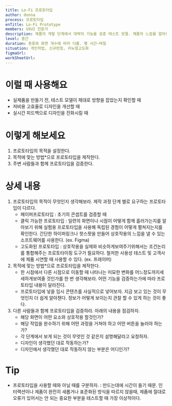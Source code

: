 ```yaml
---
title: Lo-Fi 프로토타입
author: donna
process: 프로토타입
enTitle: Lo-Fi Prototype
members: UXUI 전문가
description: 제품의 개발 단계에서 대략의 기능을 갖춘 테스트 모델. 제품의 느낌을 알아보고 제대로 작동 하는지 확인하는데 사용.
level: 중간
duration: 종류와 화면 개수에 따라 다름. 몇 시간~며칠
situation: 개인작업, 신규런칭, 리뉴얼고도화
figmaUrl:
workSheetUrl:
---
```


<!-- 프로세스별 보기: 공감, 설계, 프로토타입, 테스트 -->
<!--UXUI 전문가, 팀 구성원, 사용자, 이해관계자, 누구나 -->
<!--level: 쉬움, 중간, 어려움-->
<!--개인작업, 신규런칭, 리뉴얼고도화-->

# 이럴 때 사용해요

- 실제품을 만들기 전, 테스트 모델이 제대로 방향을 잡았는지 확인할 때 
- 저비용 고효율로 디자인을 개선할 때 
- 실시간 피드백으로 디자인을 진화시킬 때

# 이렇게 해보세요

1. 프로토타입의 목적을 설정한다. 
2. 목적에 맞는 방법*으로 프로토타입을 제작한다. 
3. 주변 사람들과 함께 프로토타입을 검증한다.

# 상세 내용
1. 프로토타입의 목적이 무엇인지 생각해보라. 제작 과정 단계 별로 요구하는 프로토타입이 다르다.
    - 페이퍼프로토타입 : 초기의 콘셉트를 검증할 때
    - 클릭 가능한 프로토타입 : 일련의 화면이나 시점이 어떻게 함께 흘러가는지를 알아보기 위해 실험용 프로토타입을 사용해 독립된 경험이 어떻게 펼쳐지는지를 확인한다. 간단한 하이퍼링크나 핫스팟을 만들어 상호작용의 느낌을 낼 수 있는 소프트웨어를 사용한다. (ex. Figma)
    - 고도화된 프로토타입 : 상호작용을 실제와 비슷하게보여주기위해서는 조건논리를 통합해주는 프로토타이핑 도구가 필요하다. 철저한 사용성 테스트 및 고객사에 제품 시연할 때 사용할 수 있다. (ex. 프레이머)
2. 목적에 맞는 방법*으로 프로토타입을 제작한다.
    - 한 시점에서 다른 시점으로 이동할 때 나타나는 미묘한 변화를 어느정도까지세세하게보여줄 것인가를 한 번 생각해보라. 어떤 기능을 검증하는가에 따라 프로토타입 내용이 달라진다.
    - 프로토타입에 넣을 임시 콘텐츠를 사실적으로 넣어보자. 지금 보고 있는 것이 무엇인지 더 쉽게 알아챈다. 정보가 어떻게 보이는지 관찰 할 수 있게 하는 것이 좋다.
3. 다른 사람들과 함께 프로토타입을 검증하라. 아래의 내용을 점검하자.
    - 해당 화면이 어떤 요소와 상호작용 할것인가?
    - 해당 작업을 완수하기 위해 어떤 과정을 거쳐야 하고 어떤 버튼을 눌러야 하는가?
    - 각 단계에서 보게 되는 것이 무엇인 것 같은지 설명해달라고 요청하자.
    - 디자인이 생각했던 대로 작동하는가?
    - 디자인에서 생각했던 대로 작동하지 않는 부분은 어디인가?

# Tip
- 프로토타입을 사용할 때와 아닐 때를 구분하자. : 만드는데에 시간이 들기 때문. 인터랙션이나 제품이 완전히 새롭거나 표준화된 방식을 따르지 않을때, 제품에 절대로 오류가 있어서는 안 되는 중요한 부분을 테스트할 때 가장 이상적이다.
